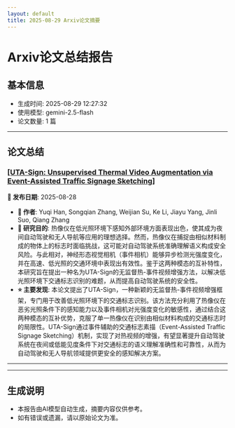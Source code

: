 ```yaml
---
layout: default
title: 2025-08-29 Arxiv论文摘要
---
```


# Arxiv论文总结报告

## 基本信息
- 生成时间: 2025-08-29 12:27:32
- 使用模型: gemini-2.5-flash
- 论文数量: 1 篇

---

## 论文总结

### [[UTA-Sign: Unsupervised Thermal Video Augmentation via Event-Assisted Traffic Signage Sketching]](http://arxiv.org/abs/2508.20594v1)
<!-- 2025-08-28 -->
**📅 发布日期**: 2025-08-28

*   **👥 作者**: Yuqi Han, Songqian Zhang, Weijian Su, Ke Li, Jiayu Yang, Jinli Suo, Qiang Zhang
*   **🎯 研究目的**: 热像仪在低光照环境下感知外部环境方面表现出色，使其成为夜间自动驾驶和无人导航等应用的理想选择。然而，热像仪在捕捉由相似材料制成的物体上的标志时面临挑战，这可能对自动驾驶系统准确理解语义构成安全风险。与此相对，神经形态视觉相机（事件相机）能够异步检测光强度变化，并在高速、低光照的交通环境中表现出有效性。鉴于这两种模态的互补特性，本研究旨在提出一种名为UTA-Sign的无监督热-事件视频增强方法，以解决低光照环境下交通标志识别的难题，从而提高自动驾驶系统的安全性。
*   **⭐ 主要发现**: 本论文提出了UTA-Sign，一种新颖的无监督热-事件视频增强框架，专门用于改善低光照环境下的交通标志识别。该方法充分利用了热像仪在恶劣光照条件下的感知能力以及事件相机对光强度变化的敏感性，通过结合这两种模态的互补优势，克服了单一热像仪在识别由相似材料构成的交通标志时的局限性。UTA-Sign通过事件辅助的交通标志素描（Event-Assisted Traffic Signage Sketching）机制，实现了对热视频的增强，有望显著提升自动驾驶系统在夜间或低能见度条件下对交通标志的语义理解准确性和可靠性，从而为自动驾驶和无人导航领域提供更安全的感知解决方案。

---

---

## 生成说明
- 本报告由AI模型自动生成，摘要内容仅供参考。
- 如有错误或遗漏，请以原始论文为准。
